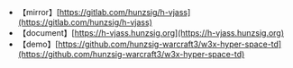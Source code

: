 * 【mirror】[https://gitlab.com/hunzsig/h-vjass](https://gitlab.com/hunzsig/h-vjass)
* 【document】[https://h-vjass.hunzsig.org](https://h-vjass.hunzsig.org)
* 【demo】[https://github.com/hunzsig-warcraft3/w3x-hyper-space-td](https://github.com/hunzsig-warcraft3/w3x-hyper-space-td)